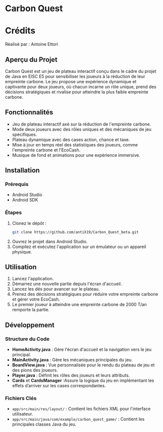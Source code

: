 # Carbon Quest

# Crédits

Réalisé par : Antoine Ettori


## Aperçu du Projet
Carbon Quest est un jeu de plateau interactif conçu dans le cadre du projet de Java en EISC E5 pour sensibiliser les joueurs à la réduction de leur empreinte carbone. Le jeu propose une expérience dynamique et captivante pour deux joueurs, où chacun incarne un rôle unique, prend des décisions stratégiques et rivalise pour atteindre la plus faible empreinte carbone.

## Fonctionnalités
- Jeu de plateau interactif axé sur la réduction de l'empreinte carbone.
- Mode deux joueurs avec des rôles uniques et des mécaniques de jeu spécifiques.
- Plateau dynamique avec des cases action, chance et taxe.
- Mise à jour en temps réel des statistiques des joueurs, comme l'empreinte carbone et l'EcoCash.
- Musique de fond et animations pour une expérience immersive.

## Installation
### Prérequis
- Android Studio
- Android SDK

### Étapes
1. Clonez le dépôt :
   ```bash
   git clone https://github.com/antiX19/Carbon_Quest_beta.git
   ```
2. Ouvrez le projet dans Android Studio.
3. Compilez et exécutez l'application sur un émulateur ou un appareil physique.

## Utilisation
1. Lancez l'application.
2. Démarrez une nouvelle partie depuis l'écran d'accueil.
3. Lancez les dés pour avancer sur le plateau.
4. Prenez des décisions stratégiques pour réduire votre empreinte carbone et gérer votre EcoCash.
5. Le premier joueur à atteindre une empreinte carbone de 2000 T/an remporte la partie.

## Développement
### Structure du Code
- **HomeActivity.java** : Gère l'écran d'accueil et la navigation vers le jeu principal.
- **MainActivity.java** : Gère les mécaniques principales du jeu.
- **BoardView.java** : Vue personnalisée pour le rendu du plateau de jeu et des pions des joueurs.
- **Player.java** : Définit les rôles des joueurs et leurs attributs.
- **Cards** et **CardsManager** :Assure la logique du jeu en implémentant les effets d’arriver sur les cases correspondantes.


### Fichiers Clés
- `app/src/main/res/layout/` : Contient les fichiers XML pour l'interface utilisateur.
- `app/src/main/java/com/example/carbon_quest_game/` : Contient les principales classes Java du jeu.
